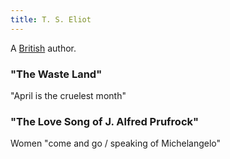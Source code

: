 ```yaml
---
title: T. S. Eliot
---
```


A [British](../index.html) author.

### "The Waste Land"

"April is the cruelest month"

### "The Love Song of J. Alfred Prufrock"

Women "come and go / speaking of Michelangelo"
